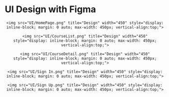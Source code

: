 # UI Design with Figma

<div align="center">
  <div style="display: flex; align-items: flex-start;"
       
    <img src="UI/HomePage.png" title="Design" width="450" style="display: inline-block; margin: 0 auto; max-width: 450px; vertical-align:top;">
  
    <img src="UI/CourseList.png" title="Design" width="450" style="display: inline-block; margin: 0 auto; max-width: 450px; vertical-align:top;">

    <img src="UI/CourseDetail.png" title="Design" width="450" style="display: inline-block; margin: 0 auto; max-width: 450px; vertical-align:top;">
  
    <img src="UI/Sign In.png" title="Design" width="450" style="display: inline-block; margin: 0 auto; max-width: 450px; vertical-align:top;">
  
    <img src="UI/Sign Up.png" title="Design" width="450" style="display: inline-block; margin: 0 auto; max-width: 450px; vertical-align:top;">
  </div>
  </div>
